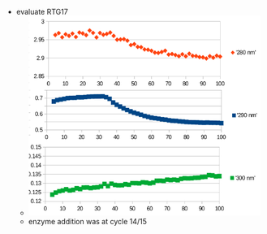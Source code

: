 - evaluate RTG17
	- ![image.png](../assets/image_1739246481687_0.png)
	- enzyme addition was at cycle 14/15